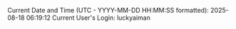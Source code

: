 Current Date and Time (UTC - YYYY-MM-DD HH:MM:SS formatted): 2025-08-18 06:19:12
Current User's Login: luckyaiman
